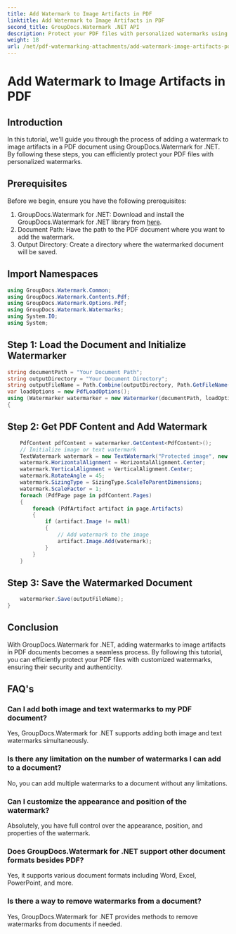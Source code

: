 ```yaml
---
title: Add Watermark to Image Artifacts in PDF
linktitle: Add Watermark to Image Artifacts in PDF
second_title: GroupDocs.Watermark .NET API
description: Protect your PDF files with personalized watermarks using GroupDocs.Watermark for .NET. Easily add text or image watermarks to image artifacts in PDF documents.
weight: 18
url: /net/pdf-watermarking-attachments/add-watermark-image-artifacts-pdf/
---
```


# Add Watermark to Image Artifacts in PDF

## Introduction
In this tutorial, we'll guide you through the process of adding a watermark to image artifacts in a PDF document using GroupDocs.Watermark for .NET. By following these steps, you can efficiently protect your PDF files with personalized watermarks.
## Prerequisites
Before we begin, ensure you have the following prerequisites:
1. GroupDocs.Watermark for .NET: Download and install the GroupDocs.Watermark for .NET library from [here](https://releases.groupdocs.com/Watermark/net/).
2. Document Path: Have the path to the PDF document where you want to add the watermark.
3. Output Directory: Create a directory where the watermarked document will be saved.

## Import Namespaces
```csharp
using GroupDocs.Watermark.Common;
using GroupDocs.Watermark.Contents.Pdf;
using GroupDocs.Watermark.Options.Pdf;
using GroupDocs.Watermark.Watermarks;
using System.IO;
using System;
```
## Step 1: Load the Document and Initialize Watermarker
```csharp
string documentPath = "Your Document Path";
string outputDirectory = "Your Document Directory";
string outputFileName = Path.Combine(outputDirectory, Path.GetFileName(documentPath));
var loadOptions = new PdfLoadOptions();
using (Watermarker watermarker = new Watermarker(documentPath, loadOptions))
{
```
## Step 2: Get PDF Content and Add Watermark
```csharp
	PdfContent pdfContent = watermarker.GetContent<PdfContent>();
	// Initialize image or text watermark
	TextWatermark watermark = new TextWatermark("Protected image", new Font("Arial", 8));
	watermark.HorizontalAlignment = HorizontalAlignment.Center;
	watermark.VerticalAlignment = VerticalAlignment.Center;
	watermark.RotateAngle = 45;
	watermark.SizingType = SizingType.ScaleToParentDimensions;
	watermark.ScaleFactor = 1;
	foreach (PdfPage page in pdfContent.Pages)
	{
		foreach (PdfArtifact artifact in page.Artifacts)
		{
			if (artifact.Image != null)
			{
				// Add watermark to the image
				artifact.Image.Add(watermark);
			}
		}
	}
```
## Step 3: Save the Watermarked Document
```csharp
	watermarker.Save(outputFileName);
}
```

## Conclusion
With GroupDocs.Watermark for .NET, adding watermarks to image artifacts in PDF documents becomes a seamless process. By following this tutorial, you can efficiently protect your PDF files with customized watermarks, ensuring their security and authenticity.
## FAQ's
### Can I add both image and text watermarks to my PDF document?
Yes, GroupDocs.Watermark for .NET supports adding both image and text watermarks simultaneously.
### Is there any limitation on the number of watermarks I can add to a document?
No, you can add multiple watermarks to a document without any limitations.
### Can I customize the appearance and position of the watermark?
Absolutely, you have full control over the appearance, position, and properties of the watermark.
### Does GroupDocs.Watermark for .NET support other document formats besides PDF?
Yes, it supports various document formats including Word, Excel, PowerPoint, and more.
### Is there a way to remove watermarks from a document?
Yes, GroupDocs.Watermark for .NET provides methods to remove watermarks from documents if needed.
